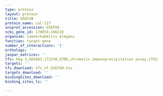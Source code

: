 ```yaml
---
type: protein
layout: protein
title: G5EFU8
protein_name: col-127
uniprot_accession: G5EFU8
ncbi_gene_id: 178034;186228
organism: Caenorhabditis elegans
function: target gene
number_of_interactions: '1'
orthologs: ''
jaspar_matrices: ''
tfs: hmg-3,O01683,172250,GTRD,chromatin immunoprecipitation assay,27924024%5Buid%5D,No
targets: ''
tfs_download: tfs_of_G5EFU8.tsv
targets_download: ''
bindingSites_download: ''
binding_sites_ls: ''

---
```

